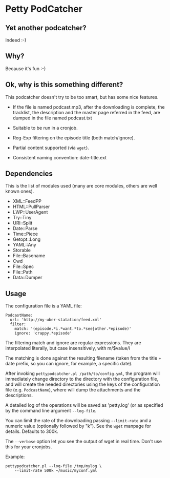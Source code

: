 Petty PodCatcher
================

## Yet another podcatcher?

Indeed :-)

## Why?

Because it's fun :-)

## Ok, why is this something different?

This podcatcher doesn't try to be too smart, but has some nice features.

 - If the file is named podcast.mp3, after the downloading is
   complete, the tracklist, the description and the master page
   referred in the feed, are dumped in the file named podcast.txt
   
 - Suitable to be run in a cronjob.
 
 - Reg-Exp filtering on the episode title (both match/ignore). 

 - Partial content supported (via `wget`).
 
 - Consistent naming convention: date-title.ext

## Dependencies

This is the list of modules used (many are core modules, others are
well known ones).

 - XML::FeedPP
 - HTML::PullParser
 - LWP::UserAgent
 - Try::Tiny
 - URI::Split
 - Date::Parse
 - Time::Piece
 - Getopt::Long
 - YAML::Any
 - Storable
 - File::Basename
 - Cwd
 - File::Spec
 - File::Path
 - Data::Dumper
 
## Usage

The configuration file is a YAML file:

    PodcastName:
      url: 'http://my-uber-statation/feed.xml'
      filter:
        match: '(episode.*i.*want.*to.*see|other.*episode)'
        ignore: 'crappy.*episode'

The filtering match and ignore are regular expressions. They are
interpolated literally, but case insensitively, with m/$value/i

The matching is done against the resulting filename (taken from the
title + date prefix, so you can ignore, for example, a specific date).

After invoking `pettypodcatcher.pl /path/to/config.yml`, the program
will immediately change directory to the directory with the
configuration file, and will create the needed directories using the
keys of the configuration file (e.g. `PodcastName`), where will dump
the attachments and the descriptions.

A detailed log of the operations will be saved as 'petty.log' (or as
specified by the command line argument `--log-file`.

You can limit the rate of the downloading passing `--limit-rate` and a
numeric value (optionally followed by "k"). See the `wget` manpage for
details. Defaults to 300k.

The `--verbose` option let you see the output of wget in real
time. Don't use this for your cronjobs.

Example:

    pettypodcatcher.pl --log-file /tmp/mylog \
        --limit-rate 500k ~/music/myconf.yml

